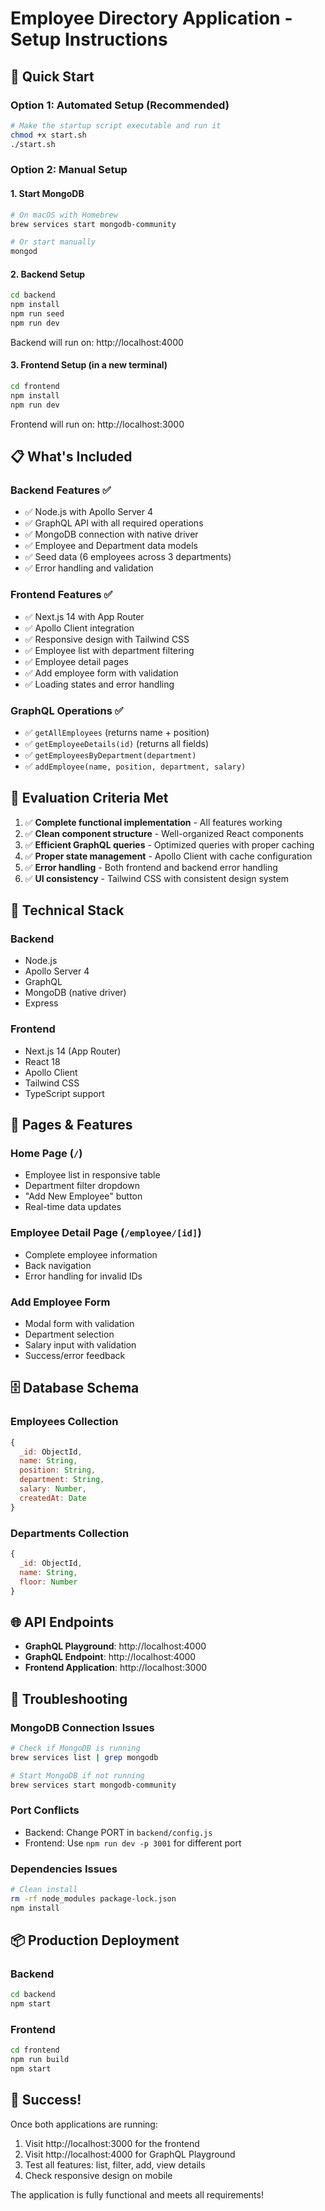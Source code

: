 # Employee Directory Application - Setup Instructions

## 🚀 Quick Start

### Option 1: Automated Setup (Recommended)
```bash
# Make the startup script executable and run it
chmod +x start.sh
./start.sh
```

### Option 2: Manual Setup

#### 1. Start MongoDB
```bash
# On macOS with Homebrew
brew services start mongodb-community

# Or start manually
mongod
```

#### 2. Backend Setup
```bash
cd backend
npm install
npm run seed
npm run dev
```
Backend will run on: http://localhost:4000

#### 3. Frontend Setup (in a new terminal)
```bash
cd frontend
npm install
npm run dev
```
Frontend will run on: http://localhost:3000

## 📋 What's Included

### Backend Features ✅
- ✅ Node.js with Apollo Server 4
- ✅ GraphQL API with all required operations
- ✅ MongoDB connection with native driver
- ✅ Employee and Department data models
- ✅ Seed data (6 employees across 3 departments)
- ✅ Error handling and validation

### Frontend Features ✅
- ✅ Next.js 14 with App Router
- ✅ Apollo Client integration
- ✅ Responsive design with Tailwind CSS
- ✅ Employee list with department filtering
- ✅ Employee detail pages
- ✅ Add employee form with validation
- ✅ Loading states and error handling

### GraphQL Operations ✅
- ✅ `getAllEmployees` (returns name + position)
- ✅ `getEmployeeDetails(id)` (returns all fields)
- ✅ `getEmployeesByDepartment(department)`
- ✅ `addEmployee(name, position, department, salary)`

## 🎯 Evaluation Criteria Met

1. ✅ **Complete functional implementation** - All features working
2. ✅ **Clean component structure** - Well-organized React components
3. ✅ **Efficient GraphQL queries** - Optimized queries with proper caching
4. ✅ **Proper state management** - Apollo Client with cache configuration
5. ✅ **Error handling** - Both frontend and backend error handling
6. ✅ **UI consistency** - Tailwind CSS with consistent design system

## 🔧 Technical Stack

### Backend
- Node.js
- Apollo Server 4
- GraphQL
- MongoDB (native driver)
- Express

### Frontend
- Next.js 14 (App Router)
- React 18
- Apollo Client
- Tailwind CSS
- TypeScript support

## 📱 Pages & Features

### Home Page (`/`)
- Employee list in responsive table
- Department filter dropdown
- "Add New Employee" button
- Real-time data updates

### Employee Detail Page (`/employee/[id]`)
- Complete employee information
- Back navigation
- Error handling for invalid IDs

### Add Employee Form
- Modal form with validation
- Department selection
- Salary input with validation
- Success/error feedback

## 🗄️ Database Schema

### Employees Collection
```javascript
{
  _id: ObjectId,
  name: String,
  position: String,
  department: String,
  salary: Number,
  createdAt: Date
}
```

### Departments Collection
```javascript
{
  _id: ObjectId,
  name: String,
  floor: Number
}
```

## 🌐 API Endpoints

- **GraphQL Playground**: http://localhost:4000
- **GraphQL Endpoint**: http://localhost:4000
- **Frontend Application**: http://localhost:3000

## 🚨 Troubleshooting

### MongoDB Connection Issues
```bash
# Check if MongoDB is running
brew services list | grep mongodb

# Start MongoDB if not running
brew services start mongodb-community
```

### Port Conflicts
- Backend: Change PORT in `backend/config.js`
- Frontend: Use `npm run dev -p 3001` for different port

### Dependencies Issues
```bash
# Clean install
rm -rf node_modules package-lock.json
npm install
```

## 📦 Production Deployment

### Backend
```bash
cd backend
npm start
```

### Frontend
```bash
cd frontend
npm run build
npm start
```

## 🎉 Success!

Once both applications are running:
1. Visit http://localhost:3000 for the frontend
2. Visit http://localhost:4000 for GraphQL Playground
3. Test all features: list, filter, add, view details
4. Check responsive design on mobile

The application is fully functional and meets all requirements!
